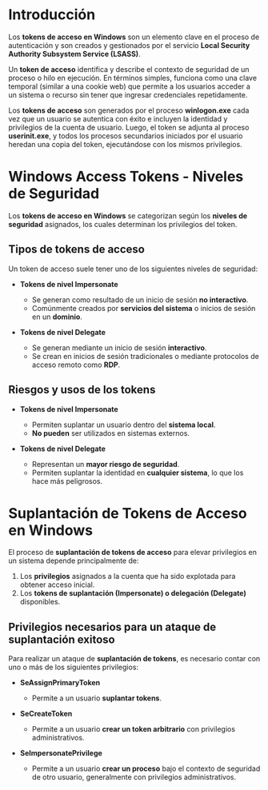 
# Introducción

Los **tokens de acceso en Windows** son un elemento clave en el proceso de autenticación y son creados y gestionados por el servicio **Local Security Authority Subsystem Service (LSASS)**.

Un **token de acceso** identifica y describe el contexto de seguridad de un proceso o hilo en ejecución. En términos simples, funciona como una clave temporal (similar a una cookie web) que permite a los usuarios acceder a un sistema o recurso sin tener que ingresar credenciales repetidamente.

Los **tokens de acceso** son generados por el proceso **winlogon.exe** cada vez que un usuario se autentica con éxito e incluyen la identidad y privilegios de la cuenta de usuario. Luego, el token se adjunta al proceso **userinit.exe**, y todos los procesos secundarios iniciados por el usuario heredan una copia del token, ejecutándose con los mismos privilegios.

# Windows Access Tokens - Niveles de Seguridad

Los **tokens de acceso en Windows** se categorizan según los **niveles de seguridad** asignados, los cuales determinan los privilegios del token.

## Tipos de tokens de acceso

Un token de acceso suele tener uno de los siguientes niveles de seguridad:

- **Tokens de nivel Impersonate**  
  - Se generan como resultado de un inicio de sesión **no interactivo**.  
  - Comúnmente creados por **servicios del sistema** o inicios de sesión en un **dominio**.  

- **Tokens de nivel Delegate**  
  - Se generan mediante un inicio de sesión **interactivo**.  
  - Se crean en inicios de sesión tradicionales o mediante protocolos de acceso remoto como **RDP**.  
## Riesgos y usos de los tokens

- **Tokens de nivel Impersonate**  
  - Permiten suplantar un usuario dentro del **sistema local**.  
  - **No pueden** ser utilizados en sistemas externos.  

- **Tokens de nivel Delegate**  
  - Representan un **mayor riesgo de seguridad**.  
  - Permiten suplantar la identidad en **cualquier sistema**, lo que los hace más peligrosos.  

    
# Suplantación de Tokens de Acceso en Windows

El proceso de **suplantación de tokens de acceso** para elevar privilegios en un sistema depende principalmente de:  
1. Los **privilegios** asignados a la cuenta que ha sido explotada para obtener acceso inicial.  
2. Los **tokens de suplantación (Impersonate) o delegación (Delegate)** disponibles.  

## Privilegios necesarios para un ataque de suplantación exitoso

Para realizar un ataque de **suplantación de tokens**, es necesario contar con uno o más de los siguientes privilegios:

- **SeAssignPrimaryToken**  
  - Permite a un usuario **suplantar tokens**.  

- **SeCreateToken**  
  - Permite a un usuario **crear un token arbitrario** con privilegios administrativos.  

- **SeImpersonatePrivilege**  
  - Permite a un usuario **crear un proceso** bajo el contexto de seguridad de otro usuario, generalmente con privilegios administrativos.  
